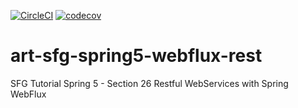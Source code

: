 [![CircleCI](https://circleci.com/gh/artshishkin/art-sfg-spring5-webflux-rest.svg?style=svg)](https://circleci.com/gh/artshishkin/art-sfg-spring5-webflux-rest)
[![codecov](https://codecov.io/gh/artshishkin/art-sfg-spring5-webflux-rest/branch/master/graph/badge.svg)](https://codecov.io/gh/artshishkin/art-sfg-spring5-webflux-rest)

# art-sfg-spring5-webflux-rest
SFG Tutorial Spring 5 - Section 26 Restful WebServices with Spring WebFlux
